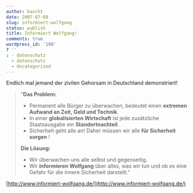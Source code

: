 ```yaml
---
author: bascht
date: 2007-07-09
slug: informiert-wolfgang
status: publish
title: Informiert Wolfgang!
comments: true
wordpress_id: '198'
? ''
: - datenschutz
  - datenschutz
  - Uncategorized
---
```


Endlich mal jemand der zivilen Gehorsam in Deutschland
demonstriert!
> "**Das Problem:**
> -   Permanent alle Bürger zu überwachen, bedeutet einen
>     **extremen Aufwand an Zeit, Geld und Technik**.
> -   In einer **globalisierten Wirtschaft** ist jede zusätzliche
>     Staatsausgabe ein **Standortnachteil**.
> -   Sicherheit geht alle an! Daher müssen wir alle
>     **für Sicherheit sorgen** !
> 
> **Die Lösung:**
> -   Wir überwachen uns alle selbst und gegenseitig.
> -   Wir **informieren Wolfgang** über alles, was wir tun und ob es
>     eine Gefahr für die innere Sicherheit darstellt."

[http://www.informiert-wolfgang.de/](http://www.informiert-wolfgang.de/)


